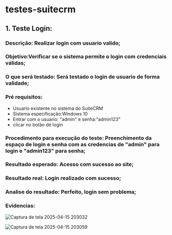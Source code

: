 # testes-suitecrm

## 1. Teste Login:

### Descrição: Realizar login com usuario valido;

### Objetivo:Verificar se o sistema permite o login com credenciais válidas;

### O que será testado: Será testado o login de usuario de forma validade;

### Pré requisitos:
* Usuario existente no sistema do SuiteCRM
* Sistema especificação:Windows 10
* Entrar com o usuario: "admin" e senha:"admin123"
* clicar no botão de login
  
### Procedimento para execução do teste: Preenchimento da espaço de login e senha com as credencias de "admin" para login e "admin123" para senha;

### Resultado esperado: Acesso com sucesso ao site;

### Resultado real: Login realizado com sucesso;

### Analise do resultado: Perfeito, login sem problema;

### Evidencias:

![Captura de tela 2025-04-15 203032](https://github.com/user-attachments/assets/3188dcf8-5cf1-4676-809e-64bac6b19ce0)

![Captura de tela 2025-04-15 203059](https://github.com/user-attachments/assets/44559b79-11e5-4ec3-b807-284f8e229302)
